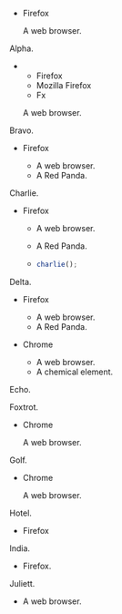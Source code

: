 *   Firefox

    A web browser.

Alpha.

*   *   Firefox
    *   Mozilla Firefox
    *   Fx

    A web browser.

Bravo.

*   Firefox

    *   A web browser.
    *   A Red Panda.

Charlie.

*   Firefox

    *   A web browser.

    *   A Red Panda.

    *   ```js
        charlie();
        ```

Delta.

*   Firefox

    *   A web browser.
    *   A Red Panda.

*   Chrome

    *   A web browser.
    *   A chemical element.

Echo.

Foxtrot.

*   Chrome

    A web browser.

Golf.

*   Chrome

    A web browser.

Hotel.

*   Firefox

India.

*   Firefox.

Juliett.

*   A web browser.
